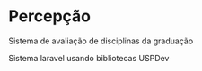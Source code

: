 # Percepção

Sistema de avaliação de disciplinas da graduação

Sistema laravel usando bibliotecas USPDev

